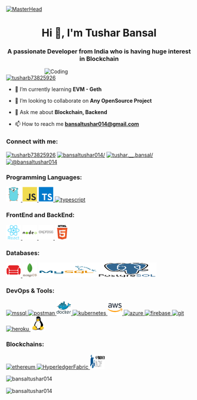 [![MasterHead](https://developers.giphy.com/branch/master/static/api-512d36c09662682717108a38bbb5c57d.gif)](https://tusharbansal.io)
<h1 align="center">Hi 👋, I'm Tushar Bansal</h1>
<h3 align="center">A passionate Developer from India who is having huge interest in Blockchain</h3>
<img align="right" alt="Coding" width="400" src="https://cdn.dribbble.com/users/1162077/screenshots/3848914/programmer.gif">

<p align="left"> <a href="https://twitter.com/tusharb73825926" target="blank"><img src="https://img.shields.io/twitter/follow/tusharb73825926?logo=twitter&style=for-the-badge" alt="tusharb73825926" /></a> </p>

- 🌱 I’m currently learning **EVM - Geth**

- 👯 I’m looking to collaborate on **Any OpenSource Project**

- 💬 Ask me about **Blockchain, Backend**

- 📫 How to reach me **bansaltushar014@gmail.com**

<h3 align="left">Connect with me:</h3>
<p align="left">
<a href="https://twitter.com/tusharb73825926" target="blank"><img align="center" src="https://raw.githubusercontent.com/rahuldkjain/github-profile-readme-generator/master/src/images/icons/Social/twitter.svg" alt="tusharb73825926" height="30" width="40" /></a> <a href="https://linkedin.com/in/bansaltushar014/" target="blank"><img align="center" src="https://raw.githubusercontent.com/rahuldkjain/github-profile-readme-generator/master/src/images/icons/Social/linked-in-alt.svg" alt="bansaltushar014/" height="30" width="40" /></a> <a href="https://instagram.com/tushar.__.bansal/" target="blank"><img align="center" src="https://raw.githubusercontent.com/rahuldkjain/github-profile-readme-generator/master/src/images/icons/Social/instagram.svg" alt="tushar.__.bansal/" height="30" width="40" /></a> <a href="https://medium.com/@bansaltushar014" target="blank"><img align="center" src="https://raw.githubusercontent.com/rahuldkjain/github-profile-readme-generator/master/src/images/icons/Social/medium.svg" alt="@bansaltushar014" height="30" width="40" /></a>
</p>

<h3 align="left">Programming Languages:</h3>
<p align="left"><a href="https://golang.org" target="_blank" rel="noreferrer"> <img src="https://raw.githubusercontent.com/devicons/devicon/master/icons/go/go-original.svg" alt="go" width="40" height="40"/> </a> <a href="https://developer.mozilla.org/en-US/docs/Web/JavaScript" target="_blank" rel="noreferrer"> <img src="https://raw.githubusercontent.com/devicons/devicon/master/icons/javascript/javascript-original.svg" alt="javascript" width="40" height="40"/> </a> <a href="https://www.typescriptlang.org/" target="_blank" rel="noreferrer"> <img src="https://raw.githubusercontent.com/devicons/devicon/master/icons/typescript/typescript-original.svg" alt="typescript" width="40" height="40"/> </a>
<a href="https://soliditylang.org/" target="_blank" rel="noreferrer"> <img src="https://img.uxwing.com/wp-content/themes/uxwing/download/brands-social-media/solidity-icon.png" alt="typescript" width="40" height="40"/> </a>
</p>

<h3 align="left">FrontEnd and BackEnd:</h3>
<p align="left"> <a href="https://reactjs.org/" target="_blank" rel="noreferrer"> <img src="https://raw.githubusercontent.com/devicons/devicon/master/icons/react/react-original-wordmark.svg" alt="react" width="40" height="40"/> </a> <a href="https://nodejs.org" target="_blank" rel="noreferrer"> <img src="https://raw.githubusercontent.com/devicons/devicon/master/icons/nodejs/nodejs-original-wordmark.svg" alt="nodejs" width="40" height="40"/> </a> <a href="https://expressjs.com" target="_blank" rel="noreferrer"> <img src="https://raw.githubusercontent.com/devicons/devicon/master/icons/express/express-original-wordmark.svg" alt="express" width="40" height="40"/> </a> <a href="https://www.w3.org/html/" target="_blank" rel="noreferrer"> <img src="https://raw.githubusercontent.com/devicons/devicon/master/icons/html5/html5-original-wordmark.svg" alt="html5" width="40" height="40"/> </a>
</p>

<h3 align="left">Databases:</h3>
<p align="left">
<a href="https://couchdb.apache.org/" target="_blank" rel="noreferrer"> <img src="https://raw.githubusercontent.com/devicons/devicon/0d6c64dbbf311879f7d563bfc3ccf559f9ed111c/icons/couchdb/couchdb-original.svg" alt="couchdb" width="40" height="40"/> </a><a href="https://www.mongodb.com/" target="_blank" rel="noreferrer"> <img src="https://raw.githubusercontent.com/devicons/devicon/master/icons/mongodb/mongodb-original-wordmark.svg" alt="mongodb" width="40" height="40"/></a>  <a href="https://www.mysql.com/" target="_blank" rel="noreferrer"> <img src="https://raw.githubusercontent.com/devicons/devicon/master/icons/mysql/mysql-original-wordmark.svg" alt="mysql" width="160" height="40"/></a><a href="https://www.postgresql.org" target="_blank" rel="noreferrer"><img src="https://raw.githubusercontent.com/devicons/devicon/master/icons/postgresql/postgresql-original-wordmark.svg" alt="postgresql" width="160" height="40"/> </a>
</p>

<h3 align="left">DevOps & Tools:</h3>
<p align="left">  <a href="https://www.microsoft.com/en-us/sql-server" target="_blank" rel="noreferrer"> <img src="https://www.svgrepo.com/show/303229/microsoft-sql-server-logo.svg" alt="mssql" width="40" height="40"/> </a>   <a href="https://postman.com" target="_blank" rel="noreferrer"> <img src="https://www.vectorlogo.zone/logos/getpostman/getpostman-icon.svg" alt="postman" width="40" height="40"/> <a href="https://www.docker.com/" target="_blank" rel="noreferrer"> <img src="https://raw.githubusercontent.com/devicons/devicon/master/icons/docker/docker-original-wordmark.svg" alt="docker" width="40" height="40"/> </a>  <a href="https://kubernetes.io" target="_blank" rel="noreferrer"> <img src="https://www.vectorlogo.zone/logos/kubernetes/kubernetes-icon.svg" alt="kubernetes" width="40" height="40"/> </a>
<a href="https://aws.amazon.com" target="_blank" rel="noreferrer"> <img src="https://raw.githubusercontent.com/devicons/devicon/master/icons/amazonwebservices/amazonwebservices-original-wordmark.svg" alt="aws" width="40" height="40"/> </a>
 <a href="https://azure.microsoft.com/en-in/" target="_blank" rel="noreferrer"> <img src="https://www.vectorlogo.zone/logos/microsoft_azure/microsoft_azure-icon.svg" alt="azure" width="40" height="40"/> </a>   <a href="https://firebase.google.com/" target="_blank" rel="noreferrer"> <img src="https://www.vectorlogo.zone/logos/firebase/firebase-icon.svg" alt="firebase" width="40" height="40"/> </a> <a href="https://git-scm.com/" target="_blank" rel="noreferrer"> <img src="https://www.vectorlogo.zone/logos/git-scm/git-scm-icon.svg" alt="git" width="40" height="40"/> </a>  <a href="https://heroku.com" target="_blank" rel="noreferrer"> <img src="https://www.vectorlogo.zone/logos/heroku/heroku-icon.svg" alt="heroku" width="40" height="40"/> </a>   </a> <a href="https://www.linux.org/" target="_blank" rel="noreferrer"> <img src="https://raw.githubusercontent.com/devicons/devicon/master/icons/linux/linux-original.svg" alt="linux" width="40" height="40"/> </a> 
</p>

<h3 align="left">Blockchains:</h3>
<p align="left">  
<a href="https://ethereum.org/en/" target="_blank" rel="noreferrer"> <img src="https://upload.wikimedia.org/wikipedia/commons/thumb/6/6f/Ethereum-icon-purple.svg/2048px-Ethereum-icon-purple.svg.png" alt="ethereum" width="40" height="40"/> </a>
<a href="https://hyperledger-fabric.readthedocs.io/en/release-2.5/" target="_blank" rel="noreferrer"> <img src="https://editor.analyticsvidhya.com/uploads/88670intro.png" alt="HyperledgerFabric" width="40" height="40"/> </a>
<a href="https://hyperledger-indy.readthedocs.io/en/latest/" target="_blank" rel="noreferrer"> <img src="https://raw.githubusercontent.com/hyperledger/indy-node/master/collateral/logos/indy-logo.png" alt="HyperledgerIndy" width="40" height="40"/> </a>
</p>

<p><img align="center" src="https://github-readme-stats.vercel.app/api/top-langs?username=bansaltushar014&show_icons=true&locale=en&layout=compact" alt="bansaltushar014" /></p>

<p><img align="center" src="https://github-readme-streak-stats.herokuapp.com/?user=bansaltushar014&" alt="bansaltushar014" /></p>

